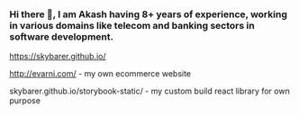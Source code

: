 ### Hi there 👋, I am Akash having 8+ years of experience, working in various domains like telecom and banking sectors in software development.

https://skybarer.github.io/

http://evarni.com/ - my own ecommerce website

skybarer.github.io/storybook-static/ - my custom build react library for own purpose
<!--
**skybarer/skybarer** is a ✨ _special_ ✨ repository because its `README.md` (this file) appears on your GitHub profile.

Here are some ideas to get you started:

- 🔭 I’m currently working on ...
- 🌱 I’m currently learning ...
- 👯 I’m looking to collaborate on ...
- 🤔 I’m looking for help with ...
- 💬 Ask me about ...
- 📫 How to reach me: ...
- 😄 Pronouns: ...
- ⚡ Fun fact: ...
-->
